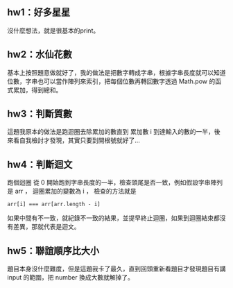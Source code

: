## hw1：好多星星

沒什麼想法，就是很基本的print。

## hw2：水仙花數

基本上按照題意做就好了，我的做法是把數字轉成字串，根據字串長度就可以知道位數，字串也可以當作陣列來索引，把每個位數再轉回數字透過 Math.pow 的函式累加，得到總和。

## hw3：判斷質數

這題我原本的做法是跑迴圈去除累加的數直到 累加數 i 到達輸入的數的一半，後來看自我檢討才發現，其實只要到開根號就好了...

## hw4：判斷迴文

跑個迴圈 從 0 開始跑到字串長度的一半，檢查頭尾是否一致，例如假設字串陣列是 arr ， 迴圈累加的變數為 i ， 檢查的方法就是

``` 
arr[i] === arr[arr.length - i]
```

如果中間有不一致，就紀錄不一致的結果，並提早終止迴圈，如果到迴圈結束都沒有差異，那就代表是迴文。

## hw5：聯誼順序比大小

題目本身沒什麼難度，但是這題我卡了最久，直到回頭重新看題目才發現題目有講 input 的範圍，把 number 換成大數就解掉了。